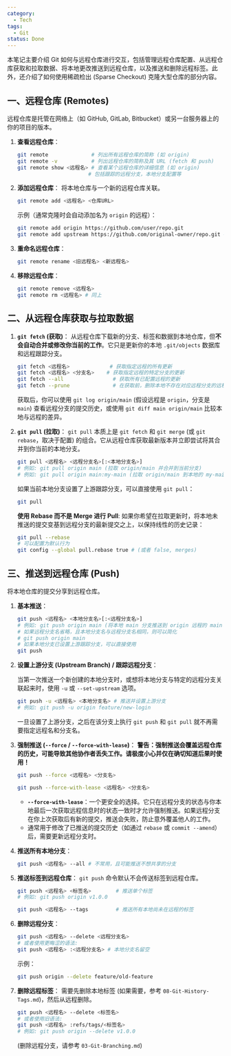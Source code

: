 ```yaml
---
category:
  - Tech
tags:
  - Git
status: Done
---
```


本笔记主要介绍 Git 如何与远程仓库进行交互，包括管理远程仓库配置、从远程仓库获取和拉取数据、将本地更改推送到远程仓库，以及推送和删除远程标签。此外，还介绍了如何使用稀疏检出 (Sparse Checkout) 克隆大型仓库的部分内容。

## 一、远程仓库 (Remotes)

远程仓库是托管在网络上（如 GitHub, GitLab, Bitbucket）或另一台服务器上的你的项目的版本。

1.  **查看远程仓库**：
    ```bash
    git remote              # 列出所有远程仓库的简称 (如 origin)
    git remote -v           # 列出远程仓库的简称及其 URL (fetch 和 push)
    git remote show <远程名> # 查看某个远程仓库的详细信息 (如 origin)
                           # 包括跟踪的远程分支，本地分支配置等
    ```

2.  **添加远程仓库**：
    将本地仓库与一个新的远程仓库关联。
    ```bash
    git remote add <远程名> <仓库URL>
    ```
    示例（通常克隆时会自动添加名为 `origin` 的远程）：
    ```bash
    git remote add origin https://github.com/user/repo.git
    git remote add upstream https://github.com/original-owner/repo.git # 常用于 fork 的项目
    ```

3.  **重命名远程仓库**：
    ```bash
    git remote rename <旧远程名> <新远程名>
    ```

4.  **移除远程仓库**：
    ```bash
    git remote remove <远程名>
    git remote rm <远程名> # 同上
    ```

## 二、从远程仓库获取与拉取数据

1.  **`git fetch` (获取)**：
    从远程仓库下载新的分支、标签和数据到本地仓库，但**不会自动合并或修改你当前的工作**。它只是更新你的本地 `.git/objects` 数据库和远程跟踪分支。
    ```bash
    git fetch <远程名>             # 获取指定远程的所有更新
    git fetch <远程名> <分支名>    # 获取指定远程的特定分支的更新
    git fetch --all                # 获取所有已配置远程的更新
    git fetch --prune              # 在获取前，删除本地不存在对应远程分支的远程跟踪分支
    ```
    获取后，你可以使用 `git log origin/main` (假设远程是 `origin`，分支是 `main`) 查看远程分支的提交历史，或使用 `git diff main origin/main` 比较本地与远程的差异。

2.  **`git pull` (拉取)**：
    `git pull` 本质上是 `git fetch` 和 `git merge` (或 `git rebase`，取决于配置) 的组合。它从远程仓库获取最新版本并立即尝试将其合并到你当前的本地分支。
    ```bash
    git pull <远程名> <远程分支名>[:<本地分支名>]
    # 例如: git pull origin main (拉取 origin/main 并合并到当前分支)
    # 例如: git pull origin main:my-main (拉取 origin/main 到本地的 my-main 分支并合并，如果my-main不存在则创建)
    ```
    如果当前本地分支设置了上游跟踪分支，可以直接使用 `git pull`：
    ```bash
    git pull
    ```
    **使用 Rebase 而不是 Merge 进行 Pull**:
    如果你希望在拉取更新时，将本地未推送的提交变基到远程分支的最新提交之上，以保持线性的历史记录：
    ```bash
    git pull --rebase
    # 可以配置为默认行为
    git config --global pull.rebase true # (或者 false, merges)
    ```

## 三、推送到远程仓库 (Push)

将本地仓库的提交分享到远程仓库。

1.  **基本推送**：
    ```bash
    git push <远程名> <本地分支名>[:<远程分支名>]
    # 例如: git push origin main (将本地 main 分支推送到 origin 远程的 main 分支)
    # 如果远程分支名省略，且本地分支名与远程分支名相同，则可以简化
    # git push origin main
    # 如果本地分支已设置上游跟踪分支，可以直接使用
    git push
    ```

2. **设置上游分支 (Upstream Branch) / 跟踪远程分支**：

    当第一次推送一个新创建的本地分支时，或想将本地分支与特定的远程分支关联起来时，使用 `-u` 或 `--set-upstream` 选项。
    ```bash
    git push -u <远程名> <本地分支名> # 推送并设置上游分支
    # 例如: git push -u origin feature/new-login
    ```
    一旦设置了上游分支，之后在该分支上执行 `git push` 和 `git pull` 就不再需要指定远程名和分支名。
    
3.  **强制推送 (`--force` / `--force-with-lease`)**：
    **警告：强制推送会覆盖远程仓库的历史，可能导致其他协作者丢失工作。请极度小心并仅在确切知道后果时使用！**
    ```bash
    git push --force <远程名> <分支名>
    ```

    ```bash
    git push --force-with-lease <远程名> <分支名>
    ```
    *   **`--force-with-lease`**：一个更安全的选择。它只在远程分支的状态与你本地最后一次获取远程信息时的状态一致时才允许强制推送。如果远程分支在你上次获取后有新的提交，推送会失败，防止意外覆盖他人的工作。
    - 通常用于修改了已推送的提交历史（如通过 `rebase` 或 `commit --amend`）后，需要更新远程分支时。

4.  **推送所有本地分支**：
    ```bash
    git push <远程名> --all # 不常用，且可能推送不想共享的分支
    ```

5.  **推送标签到远程仓库**：
    `git push` 命令默认不会传送标签到远程仓库。
    ```bash
    git push <远程名> <标签名>        # 推送单个标签
    # 例如: git push origin v1.0.0

    git push <远程名> --tags         # 推送所有本地尚未在远程的标签
    ```
6. **删除远程分支**：
    ```bash
    git push <远程名> --delete <远程分支名>
    # 或者使用更晦涩的语法:
    git push <远程名> :<远程分支名> # 本地分支名留空
    ```
    示例：
    ```bash
    git push origin --delete feature/old-feature
    ```
7.  **删除远程标签**：
    需要先删除本地标签 (如果需要，参考 `08-Git-History-Tags.md`)，然后从远程删除。
    ```bash
    git push <远程名> --delete <标签名>
    # 或者使用旧语法:
    git push <远程名> :refs/tags/<标签名>
    # 例如: git push origin --delete v1.0.0
    ```
    (删除远程分支，请参考 `03-Git-Branching.md`)
